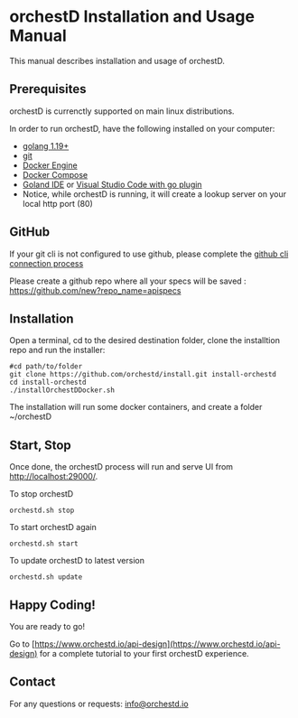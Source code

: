 # orchestD Installation and Usage Manual
This manual describes installation and usage of orchestD.

## Prerequisites 

orchestD is currenctly supported on main linux distributions.

In order to run orchestD, have the following installed on your computer:
* [golang 1.19+](https://go.dev/doc/install)    
* [git](https://git-scm.com/book/en/v2/Getting-Started-Installing-Git)
* [Docker Engine](https://docs.docker.com/engine/install/)
* [Docker Compose](https://docs.docker.com/compose/install/)
* [Goland IDE](https://www.jetbrains.com/go/) or [Visual Studio Code with go plugin](https://learn.microsoft.com/en-us/azure/developer/go/configure-visual-studio-code)
* Notice, while orchestD is running, it will create a lookup server on your local http port (80)

## GitHub

If your git cli is not configured to use github, please complete the [github cli connection process](https://github.com/orchestd/install/tree/main/connect-github.md)

Please create a github repo where all your specs will be saved : https://github.com/new?repo_name=apispecs

## Installation

Open a terminal, cd to the desired destination folder, clone the installtion repo and run the installer:
```
#cd path/to/folder
git clone https://github.com/orchestd/install.git install-orchestd
cd install-orchestd
./installOrchestDDocker.sh
```

The installation will run some docker containers, and create a folder ~/orchestD

## Start, Stop 

Once done, the orchestD process will run and serve UI from [http://localhost:29000/](http://localhost:29000/).

To stop orchestD
```
orchestd.sh stop
```

To start orchestD again
```
orchestd.sh start
```

To update orchestD to latest version
```
orchestd.sh update
```


## Happy Coding!

You are ready to go!

Go to  [https://www.orchestd.io/api-design](https://www.orchestd.io/api-design) for a complete tutorial to your first orchestD experience.


## Contact

For any questions or requests: [info@orchestd.io](mailto:info@orchestd.io)


